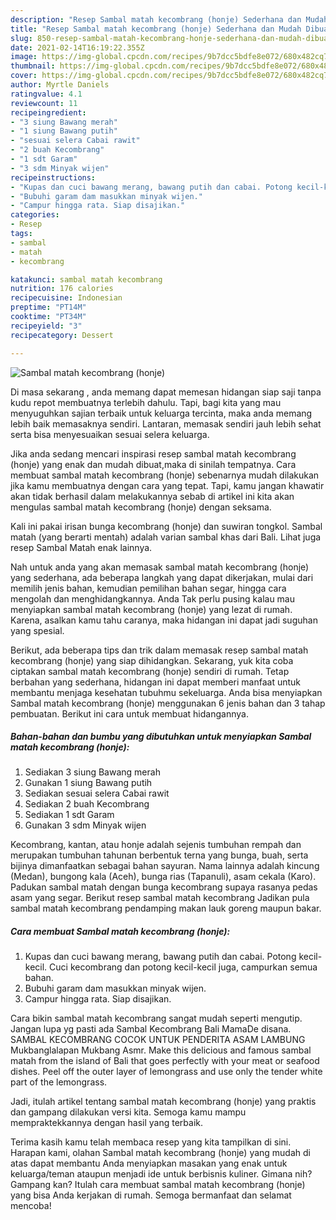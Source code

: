 ```yaml
---
description: "Resep Sambal matah kecombrang (honje) Sederhana dan Mudah Dibuat"
title: "Resep Sambal matah kecombrang (honje) Sederhana dan Mudah Dibuat"
slug: 850-resep-sambal-matah-kecombrang-honje-sederhana-dan-mudah-dibuat
date: 2021-02-14T16:19:22.355Z
image: https://img-global.cpcdn.com/recipes/9b7dcc5bdfe8e072/680x482cq70/sambal-matah-kecombrang-honje-foto-resep-utama.jpg
thumbnail: https://img-global.cpcdn.com/recipes/9b7dcc5bdfe8e072/680x482cq70/sambal-matah-kecombrang-honje-foto-resep-utama.jpg
cover: https://img-global.cpcdn.com/recipes/9b7dcc5bdfe8e072/680x482cq70/sambal-matah-kecombrang-honje-foto-resep-utama.jpg
author: Myrtle Daniels
ratingvalue: 4.1
reviewcount: 11
recipeingredient:
- "3 siung Bawang merah"
- "1 siung Bawang putih"
- "sesuai selera Cabai rawit"
- "2 buah Kecombrang"
- "1 sdt Garam"
- "3 sdm Minyak wijen"
recipeinstructions:
- "Kupas dan cuci bawang merang, bawang putih dan cabai. Potong kecil-kecil. Cuci kecombrang dan potong kecil-kecil juga, campurkan semua bahan."
- "Bubuhi garam dam masukkan minyak wijen."
- "Campur hingga rata. Siap disajikan."
categories:
- Resep
tags:
- sambal
- matah
- kecombrang

katakunci: sambal matah kecombrang 
nutrition: 176 calories
recipecuisine: Indonesian
preptime: "PT14M"
cooktime: "PT34M"
recipeyield: "3"
recipecategory: Dessert

---
```



![Sambal matah kecombrang (honje)](https://img-global.cpcdn.com/recipes/9b7dcc5bdfe8e072/680x482cq70/sambal-matah-kecombrang-honje-foto-resep-utama.jpg)

Di masa  sekarang , anda memang dapat memesan hidangan siap saji tanpa kudu repot membuatnya terlebih dahulu. Tapi, bagi kita yang mau menyuguhkan sajian terbaik untuk keluarga tercinta, maka anda memang lebih baik memasaknya sendiri. Lantaran, memasak sendiri jauh lebih sehat serta bisa menyesuaikan sesuai selera keluarga.

Jika anda sedang mencari inspirasi resep sambal matah kecombrang (honje) yang enak dan mudah dibuat,maka di sinilah tempatnya. Cara membuat sambal matah kecombrang (honje)  sebenarnya mudah dilakukan jika kamu membuatnya dengan cara yang tepat. Tapi, kamu jangan khawatir akan tidak berhasil dalam melakukannya 
sebab di artikel ini kita akan mengulas sambal matah kecombrang (honje) dengan seksama.  

Kali ini pakai irisan bunga kecombrang (honje) dan suwiran tongkol. Sambal matah (yang berarti mentah) adalah varian sambal khas dari Bali. Lihat juga resep Sambal Matah enak lainnya.

Nah untuk anda yang akan memasak sambal matah kecombrang (honje) yang sederhana, ada beberapa langkah yang dapat dikerjakan, mulai dari memilih jenis bahan, kemudian pemilihan bahan segar, hingga cara mengolah dan menghidangkannya. Anda Tak perlu pusing kalau mau menyiapkan sambal matah kecombrang (honje) yang lezat di rumah. Karena, asalkan kamu  tahu caranya, maka hidangan ini dapat jadi suguhan yang spesial.

Berikut, ada beberapa tips dan trik dalam memasak resep sambal matah kecombrang (honje) yang siap dihidangkan. Sekarang, yuk kita coba ciptakan sambal matah kecombrang (honje) sendiri di rumah. Tetap berbahan yang sederhana, hidangan ini dapat memberi manfaat untuk membantu menjaga kesehatan tubuhmu sekeluarga. Anda bisa menyiapkan Sambal matah kecombrang (honje) menggunakan 6 jenis bahan dan 3 tahap pembuatan. Berikut ini cara untuk membuat hidangannya.

<!--inarticleads1-->

##### Bahan-bahan dan bumbu yang dibutuhkan untuk menyiapkan Sambal matah kecombrang (honje):

1. Sediakan 3 siung Bawang merah
1. Gunakan 1 siung Bawang putih
1. Sediakan sesuai selera Cabai rawit
1. Sediakan 2 buah Kecombrang
1. Sediakan 1 sdt Garam
1. Gunakan 3 sdm Minyak wijen


Kecombrang, kantan, atau honje adalah sejenis tumbuhan rempah dan merupakan tumbuhan tahunan berbentuk terna yang bunga, buah, serta bijinya dimanfaatkan sebagai bahan sayuran. Nama lainnya adalah kincung (Medan), bungong kala (Aceh), bunga rias (Tapanuli), asam cekala (Karo). Padukan sambal matah dengan bunga kecombrang supaya rasanya pedas asam yang segar. Berikut resep sambal matah kecombrang Jadikan pula sambal matah kecombrang pendamping makan lauk goreng maupun bakar. 

<!--inarticleads2-->

##### Cara membuat Sambal matah kecombrang (honje):

1. Kupas dan cuci bawang merang, bawang putih dan cabai. Potong kecil-kecil. Cuci kecombrang dan potong kecil-kecil juga, campurkan semua bahan.
1. Bubuhi garam dam masukkan minyak wijen.
1. Campur hingga rata. Siap disajikan.


Cara bikin sambal matah kecombrang sangat mudah seperti mengutip. Jangan lupa yg pasti ada Sambal Kecombrang Bali MamaDe disana. SAMBAL KECOMBRANG COCOK UNTUK PENDERITA ASAM LAMBUNG Mukbanglalapan Mukbang Asmr. Make this delicious and famous sambal matah from the island of Bali that goes perfectly with your meat or seafood dishes. Peel off the outer layer of lemongrass and use only the tender white part of the lemongrass. 

Jadi, itulah artikel tentang  sambal matah kecombrang (honje)  yang praktis dan gampang dilakukan versi kita. Semoga kamu mampu mempraktekkannya dengan hasil yang terbaik. 

Terima kasih kamu telah membaca resep yang kita tampilkan di sini. Harapan kami, olahan  Sambal matah kecombrang (honje) yang mudah di atas dapat membantu Anda menyiapkan masakan yang enak untuk keluarga/teman ataupun menjadi ide untuk berbisnis kuliner. Gimana nih? Gampang kan? Itulah cara membuat sambal matah kecombrang (honje) yang bisa Anda kerjakan di rumah. Semoga bermanfaat dan selamat mencoba!

